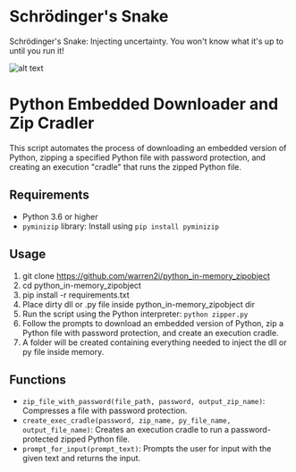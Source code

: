 # Schrödinger's Snake

Schrödinger's Snake: Injecting uncertainty. You won't know what it's up to until you run it!


![alt text](https://github.com/warren2i/python_in-memory_zipobject/blob/master/img_snake.jpg?raw=true)

# Python Embedded Downloader and Zip Cradler

This script automates the process of downloading an embedded version of Python, zipping a specified Python file with password protection, and creating an execution "cradle" that runs the zipped Python file.

## Requirements

- Python 3.6 or higher
- `pyminizip` library: Install using `pip install pyminizip`  

## Usage
1. git clone https://github.com/warren2i/python_in-memory_zipobject
2. cd python_in-memory_zipobject
3. pip install -r requirements.txt
4. Place dirty dll or .py file inside python_in-memory_zipobject dir 
5. Run the script using the Python interpreter: `python zipper.py`
6. Follow the prompts to download an embedded version of Python, zip a Python file with password protection, and create an execution cradle.
7. A folder will be created containing everything needed to inject the dll or py file inside memory.

## Functions

- `zip_file_with_password(file_path, password, output_zip_name)`: Compresses a file with password protection.
- `create_exec_cradle(password, zip_name, py_file_name, output_file_name)`: Creates an execution cradle to run a password-protected zipped Python file.
- `prompt_for_input(prompt_text)`: Prompts the user for input with the given text and returns the input. 
